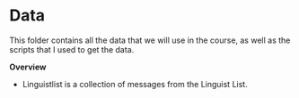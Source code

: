 # Data

This folder contains all the data that we will use in the course, as well as the
scripts that I used to get the data.

**Overview**

* Linguistlist is a collection of messages from the Linguist List. 
